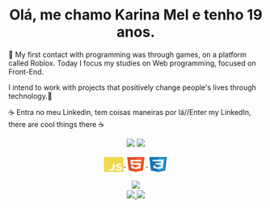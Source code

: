 
<h1 align="center"> Olá, me chamo Karina Mel e tenho 19 anos.</h1>
<p>&#128126; My first contact with programming was through games, on a platform called Roblox. Today I focus my studies on Web programming, focused on Front-End.<p>
<P>I intend to work with projects that positively change people's lives through technology.&#127802;<p>
 
 <p>&#9749; Entra no meu Linkedin, tem coisas maneiras por lá//Enter my LinkedIn, there are cool things there &#9749;<P>
  <div align="center">
    <a href="https://www.linkedin.com/in/karina-mel-611649223/" target="_blank"><img src="https://img.shields.io/badge/LinkedIn-0077B5?style=for-the-badge&logo=linkedin&logoColor=white" target="_blank"></a>
   <a href="mailto:Karinamelarantessilva@gmail.com" target="_blank"><img src="https://img.shields.io/badge/Gmail-D14836?style=for-the-badge&logo=gmail&logoColor=white" target="_blank"></a>
  </div>
<div align="center">
 

<div style="display: inline_block"><br>
  <a href='https://github.com/KarinaMel0'>
  <img align="center" alt="-Js" height="30" width="40" src="https://raw.githubusercontent.com/devicons/devicon/master/icons/javascript/javascript-plain.svg">
  <img align="center" alt="-HTML" height="30" width="40" src="https://raw.githubusercontent.com/devicons/devicon/master/icons/html5/html5-original.svg">
  <img align="center" alt="-CSS" height="30" width="40" src="https://raw.githubusercontent.com/devicons/devicon/master/icons/css3/css3-original.svg"> 
</div>
  
</div></br>
<div align="center" style="display:inline,">
 <kbd style='border-radius:50%;'>
<img src="https://cdn.discordapp.com/attachments/725539486951538750/943887187378855966/download20220204121027.png"  style='width:300px; '/>
  </kbd>
</div>
<div align="center">
  <a href="https://github.com/KarinaMel0">
  <img height="180em" src="https://github-readme-stats.vercel.app/api?username=KarinaMel0&show_icons=true&theme=dracula&include_all_commits=true&count_private=true"/>
  <img height="180em" src="https://github-readme-stats.vercel.app/api/top-langs/?username=KarinaMel0&layout=compact&langs_count=7&theme=cobalt"/>
</div>
 
